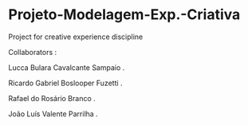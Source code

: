 # Projeto-Modelagem-Exp.-Criativa

Project for creative experience discipline

Collaborators :

Lucca Bulara Cavalcante Sampaio .

Ricardo Gabriel Boslooper Fuzetti .

Rafael do Rosário Branco .

João Luís Valente Parrilha .
